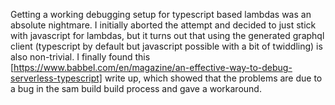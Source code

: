Getting a working debugging setup for typescript based lambdas was an absolute nightmare. I initially aborted the attempt and decided to just stick with javascript for lambdas, but it turns out that using the generated graphql client (typescript by default but javascript possible with a bit of twiddling) is also non-trivial. I finally found this [https://www.babbel.com/en/magazine/an-effective-way-to-debug-serverless-typescript] write up, which showed that the problems are due to a bug in the sam build build process and gave a workaround.
